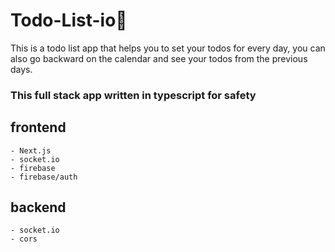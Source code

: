 # Todo-List-io📃

This is a todo list app that helps you to set your todos for every day, you can also go backward on the calendar and see your todos from the previous days.

### This full stack app written in typescript for safety

## frontend

    - Next.js
    - socket.io
    - firebase
    - firebase/auth

## backend

    - socket.io
    - cors
